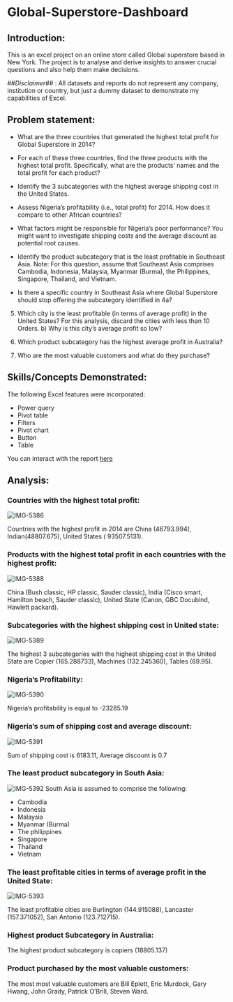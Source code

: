 # Global-Superstore-Dashboard

## Introduction:
This is an excel project on an online store called Global superstore based in New York. The project is to analyse and derive insights to answer crucial questions and also help them make decisions.

##_Disclaimer_## :
All datasets and reports do not represent any company, institution or country, but just a dummy dataset to demonstrate my capabilities of Excel.

## Problem statement: 
- What are the three countries that generated the highest total profit for Global Superstore in 2014? 
- For each of these three countries, find the three products with the highest total profit. Specifically, what are the products’ names and the total profit for each product?
- Identify the 3 subcategories with the highest average shipping cost in the United States.

- Assess Nigeria’s profitability (i.e., total profit) for 2014. How does it compare to other African countries?
- What factors might be responsible for Nigeria’s poor performance? You might want to investigate shipping costs and the average discount as potential root causes.

- Identify the product subcategory that is the least profitable in Southeast Asia.
  Note: For this question, assume that Southeast Asia comprises Cambodia, Indonesia, Malaysia, Myanmar (Burma), the Philippines, Singapore, Thailand, and Vietnam.
- Is there a specific country in Southeast Asia where Global Superstore should stop offering the subcategory identified in 4a?

5) Which city is the least profitable (in terms of average profit) in the United States? For this analysis, discard the cities with less than 10 Orders. b) Why is this city’s average 
   profit so low?

6) Which product subcategory has the highest average profit in Australia?

7) Who are the most valuable customers and what do they purchase?

## Skills/Concepts Demonstrated:
The following Excel features were incorporated:
- Power query
- Pivot table
- Filters 
- Pivot chart
- Button 
- Table

You can interact with the report [here](https://app.powerbi.com/reportEmbed?reportId=85934cfd-7d56-498e-8b79-620baf785daa&autoAuth=true&ctid=5fe78ac1-1afe-4009-aa04-a71efb4a5042)

## Analysis: 
### Countries with the highest total profit:
![IMG-5386](https://github.com/kalimimary/Global-Superstore-Dashboard/assets/148924660/0e26a183-5201-4d84-81ae-cc79cc5ab2c1)

Countries with the highest profit in 2014 are China (46793.994), Indian(48807.675), United States ( 93507.5131).

### Products with the highest total profit in each countries with the highest profit:
![IMG-5388](https://github.com/kalimimary/Global-Superstore-Dashboard/assets/148924660/4c3e94e7-95e2-41da-8678-a6d66d1ad0b8)

China (Bush classic, HP classic, Sauder classic), India (Cisco smart, Hamilton beach, Sauder classic),
United State (Canon, GBC Docubind, Hawlett packard).

### Subcategories with the highest shipping cost in United state:  
![IMG-5389](https://github.com/kalimimary/Global-Superstore-Dashboard/assets/148924660/2d1fa377-059c-477b-9fec-d38b1a6d1a1c)

The highest 3 subcategories with the highest shipping cost in the United State are Copier (165.288733), Machines (132.245360), Tables (69.95).

### Nigeria’s Profitability:
![IMG-5390](https://github.com/kalimimary/Global-Superstore-Dashboard/assets/148924660/5930c669-6b0e-45ce-805a-16b32ff59ad3)

Nigeria’s profitability is equal to -23285.19

### Nigeria’s sum of shipping cost and average discount:
![IMG-5391](https://github.com/kalimimary/Global-Superstore-Dashboard/assets/148924660/70575403-5492-4b35-b937-f65fde969789)

Sum of shipping cost is 6183.11, Average discount is 0.7

### The least product subcategory in South Asia:
![IMG-5392](https://github.com/kalimimary/Global-Superstore-Dashboard/assets/148924660/2f5832f1-1870-4c6f-834e-842cb3020892)
South Asia is assumed to comprise the following:
- Cambodia
- Indonesia
- Malaysia
- Myanmar (Burma)
- The philippines
- Singapore
- Thailand
- Vietnam

### The least profitable cities in terms of average profit in the United State:
![IMG-5393](https://github.com/kalimimary/Global-Superstore-Dashboard/assets/148924660/c8d4a947-a439-4717-8caf-2fc8e938ac59)

The least profitable cities are Burlington (144.915088), Lancaster (157.371052), San Antonio (123.712715).

### Highest product Subcategory in Australia:

The highest product subcategory is copiers (18805.137)

### Product purchased by the most valuable customers:

The most most valuable customers are Bill Eplett, Eric Murdock, Gary Hwang, John Grady, Patrick O’Brill, Steven Ward.





